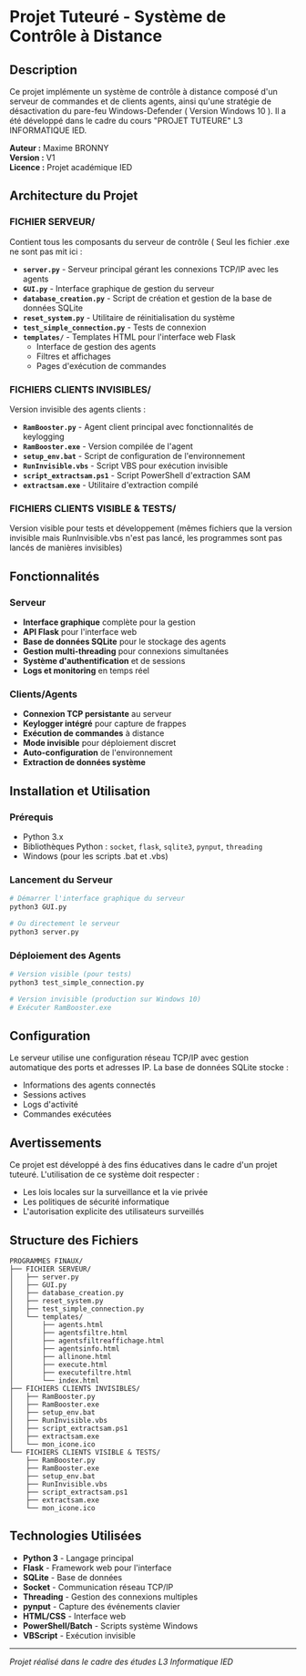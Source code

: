 # Projet Tuteuré - Système de Contrôle à Distance

## Description

Ce projet implémente un système de contrôle à distance composé d'un serveur de commandes et de clients agents, ainsi qu'une stratégie de désactivation du pare-feu Windows-Defender ( Version Windows 10 ). Il a été développé dans le cadre du cours "PROJET TUTEURE" L3 INFORMATIQUE IED.

**Auteur :** Maxime BRONNY  
**Version :** V1  
**Licence :** Projet académique IED

## Architecture du Projet

### FICHIER SERVEUR/
Contient tous les composants du serveur de contrôle ( Seul les fichier .exe ne sont pas mit ici :

- **`server.py`** - Serveur principal gérant les connexions TCP/IP avec les agents
- **`GUI.py`** - Interface graphique de gestion du serveur
- **`database_creation.py`** - Script de création et gestion de la base de données SQLite
- **`reset_system.py`** - Utilitaire de réinitialisation du système
- **`test_simple_connection.py`** - Tests de connexion
- **`templates/`** - Templates HTML pour l'interface web Flask
  - Interface de gestion des agents
  - Filtres et affichages
  - Pages d'exécution de commandes

### FICHIERS CLIENTS INVISIBLES/
Version invisible des agents clients :

- **`RamBooster.py`** - Agent client principal avec fonctionnalités de keylogging
- **`RamBooster.exe`** - Version compilée de l'agent
- **`setup_env.bat`** - Script de configuration de l'environnement
- **`RunInvisible.vbs`** - Script VBS pour exécution invisible
- **`script_extractsam.ps1`** - Script PowerShell d'extraction SAM
- **`extractsam.exe`** - Utilitaire d'extraction compilé

### FICHIERS CLIENTS VISIBLE & TESTS/
Version visible pour tests et développement (mêmes fichiers que la version invisible mais RunInvisible.vbs n'est pas lancé, les programmes sont pas lancés de manières invisibles)

## Fonctionnalités

### Serveur
- **Interface graphique** complète pour la gestion
- **API Flask** pour l'interface web
- **Base de données SQLite** pour le stockage des agents
- **Gestion multi-threading** pour connexions simultanées
- **Système d'authentification** et de sessions
- **Logs et monitoring** en temps réel

### Clients/Agents
- **Connexion TCP persistante** au serveur
- **Keylogger intégré** pour capture de frappes
- **Exécution de commandes** à distance
- **Mode invisible** pour déploiement discret
- **Auto-configuration** de l'environnement
- **Extraction de données système**

## Installation et Utilisation

### Prérequis
- Python 3.x
- Bibliothèques Python : `socket`, `flask`, `sqlite3`, `pynput`, `threading`
- Windows (pour les scripts .bat et .vbs)

### Lancement du Serveur
```bash
# Démarrer l'interface graphique du serveur
python3 GUI.py

# Ou directement le serveur
python3 server.py
```

### Déploiement des Agents
```bash
# Version visible (pour tests)
python3 test_simple_connection.py

# Version invisible (production sur Windows 10)
# Exécuter RamBooster.exe
```

## Configuration

Le serveur utilise une configuration réseau TCP/IP avec gestion automatique des ports et adresses IP. La base de données SQLite stocke :
- Informations des agents connectés
- Sessions actives
- Logs d'activité
- Commandes exécutées

## Avertissements

Ce projet est développé à des fins éducatives dans le cadre d'un projet tuteuré. L'utilisation de ce système doit respecter :
- Les lois locales sur la surveillance et la vie privée
- Les politiques de sécurité informatique
- L'autorisation explicite des utilisateurs surveillés

## Structure des Fichiers

```
PROGRAMMES FINAUX/
├── FICHIER SERVEUR/
│   ├── server.py
│   ├── GUI.py
│   ├── database_creation.py
│   ├── reset_system.py
│   ├── test_simple_connection.py
│   └── templates/
│       ├── agents.html
│       ├── agentsfiltre.html
│       ├── agentsfiltreaffichage.html
│       ├── agentsinfo.html
│       ├── allinone.html
│       ├── execute.html
│       ├── executefiltre.html
│       └── index.html
├── FICHIERS CLIENTS INVISIBLES/
│   ├── RamBooster.py
│   ├── RamBooster.exe
│   ├── setup_env.bat
│   ├── RunInvisible.vbs
│   ├── script_extractsam.ps1
│   ├── extractsam.exe
│   └── mon_icone.ico
└── FICHIERS CLIENTS VISIBLE & TESTS/
    ├── RamBooster.py
    ├── RamBooster.exe
    ├── setup_env.bat
    ├── RunInvisible.vbs
    ├── script_extractsam.ps1
    ├── extractsam.exe
    └── mon_icone.ico
```

## Technologies Utilisées

- **Python 3** - Langage principal
- **Flask** - Framework web pour l'interface
- **SQLite** - Base de données
- **Socket** - Communication réseau TCP/IP
- **Threading** - Gestion des connexions multiples
- **pynput** - Capture des événements clavier
- **HTML/CSS** - Interface web
- **PowerShell/Batch** - Scripts système Windows
- **VBScript** - Exécution invisible

---

*Projet réalisé dans le cadre des études L3 Informatique IED* 
